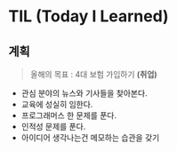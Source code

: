 # TIL (Today I Learned)

## 계획 

> 올해의 목표 : 4대 보험 가입하기 **(취업)**

* 관심 분야의 뉴스와 기사들을 찾아본다.
* 교육에 성실히 임한다.
* 프로그래머스 한 문제를 푼다.
* 인적성 문제를 푼다.
* 아이디어 생각나는건 메모하는 습관을 갖기